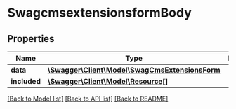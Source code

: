 # SwagcmsextensionsformBody

## Properties
Name | Type | Description | Notes
------------ | ------------- | ------------- | -------------
**data** | [**\Swagger\Client\Model\SwagCmsExtensionsForm**](SwagCmsExtensionsForm.md) |  | [optional] 
**included** | [**\Swagger\Client\Model\Resource[]**](Resource.md) |  | [optional] 

[[Back to Model list]](../../README.md#documentation-for-models) [[Back to API list]](../../README.md#documentation-for-api-endpoints) [[Back to README]](../../README.md)

